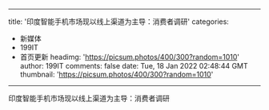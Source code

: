 
---
title: '印度智能手机市场现以线上渠道为主导：消费者调研'
categories: 
 - 新媒体
 - 199IT
 - 首页更新
headimg: 'https://picsum.photos/400/300?random=1010'
author: 199IT
comments: false
date: Tue, 18 Jan 2022 02:48:44 GMT
thumbnail: 'https://picsum.photos/400/300?random=1010'
---

<div>   
印度智能手机市场现以线上渠道为主导：消费者调研  
</div>
            